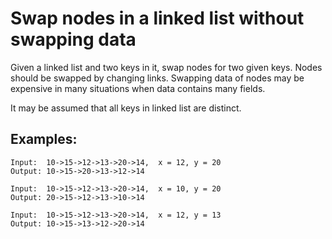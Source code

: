 # Swap nodes in a linked list without swapping data

Given a linked list and two keys in it, swap nodes for two given keys. Nodes should be swapped by changing links. Swapping data of nodes may be expensive in many situations when data contains many fields.

It may be assumed that all keys in linked list are distinct.

## Examples:

```
Input:  10->15->12->13->20->14,  x = 12, y = 20
Output: 10->15->20->13->12->14

Input:  10->15->12->13->20->14,  x = 10, y = 20
Output: 20->15->12->13->10->14

Input:  10->15->12->13->20->14,  x = 12, y = 13
Output: 10->15->13->12->20->14
```

